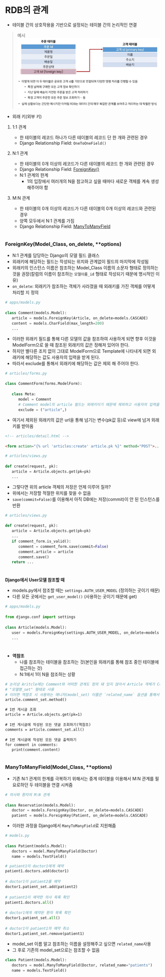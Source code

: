 # RDB의 관계

- 테이블 간의 상호작용을 기반으로 설정되는 테이블 간의 논리적인 연결

> 예시
> ![example](./img/relationship_example.png)

- 외래 키(외부 키)

1. 1:1 관계

   - 한 테이블의 레코드 하나가 다른 테이블의 레코드 단 한 개와 관련된 경우
   - Django Relationship Field: `OneToOneField()`

2. N:1 관계

   - 한 테이블의 0개 이상의 레코드가 다른 테이블의 레코드 한 개와 관련된 경우
   - Django Relationship Field: [ForeignKey()](#foreignkeymodel_class-on_delete-options)
   - N:1 관계의 한계
     - 1의 입장에서 여러개의 N을 참고하고 싶을 때마다 새로운 객체를 계속 생성해주어야 함

3. M:N 관계

   - 한 테이블의 0개 이상의 레코드가 다른 테이블의 0개 이상의 레코드와 관련된 경우
   - 양쪽 모두에서 N:1 관계를 가짐
   - Django Relationship Field: [ManyToManyField](#manytomanyfieldmodel_class-options)

#

### ForeignKey(Model_Class, on_delete, \*\*options)

- N:1 관계를 담당하는 Django의 모델 필드 클래스
- 외래키에 해당하는 필드는 작성되는 위치와 관계없이 필드의 마지막에 작성됨
- 외래키의 인스턴스 이름은 참조하는 Model_Class 이름의 소문자 형태로 정의하는 것을 권장(칼럼의 이름이 참조하는 `모델이름_id` 형태로 작성되기 때문에 명시적인 이유)
- `on_delete`: 외래키가 참조하는 객체가 사라졌을 때 외래키를 가진 객체를 어떻게 처리할 지 정의

```python
# apps/models.py

class Comment(models.Model):
   article = models.ForeignKey(Article, on_delete=models.CASCADE)
   content = models.CharField(max_length=200)
   ...
```

- 이러한 외래키 필드를 통해 다른 모델의 값을 참조하여 사용하게 되면 향후 이것을 ModelForm으로 쓸 때 참조된 외래키의 값은 정해져 있어야 한다.
- 하지만 별다른 조치 없이 그대로 ModelForm으로 Template에 나타내게 되면 외래키에 해당하는 값도 사용자의 입력을 받게 된다.
- 따라서 exclude를 통해서 외래키에 해당하는 값은 제외 해 주어야 한다.

```python
# articles/forms.py

class CommentForm(forms.ModelForm):

   class Meta:
      model = Comment
      # Comment model의 article 필드는 외래키이기 때문에 제외하고 사용자의 입력을 받음
      exclude = ("article",)
```

- 여기서 제외된 외래키의 값은 url을 통해 넘기는 변수(pk값 등)로 view에 넘겨 외래키를 받아옴

```html
<!-- articles/detail.html -->

<form action="{% url 'articles:create' article.pk %}" method="POST">...</form>
```

```python
# articles/views.py

def create(request, pk):
   article = Article.objects.get(pk=pk)
   ...
```

- 그렇다면 위의 article 객체의 저장은 언제 이루어 질까?
- 위에서는 저장할 적절한 위치를 찾을 수 없음
- `save(commit=False)`를 이용해서 아직 DB에는 저장(commit)이 안 된 인스턴스를 반환

```python
# articles/views.py

def create(request, pk):
   article = Article.objects.get(pk=pk)
   ...
   if comment_form.is_valid():
      comment = comment_form.save(commit=False)
      comment.article = article
      comment.save()
   return ...
```

#

**Django에서 User모델 참조할 때**

- models.py에서 참조할 때는 `settings.AUTH_USER_MODEL` (정의하는 곳이기 때문)
- 다른 모든 곳에서는 `get_user_model()` (사용하는 곳이기 때문에 get)

```python
# apps/models.py

from django.conf import settings

class Article(models.Model):
   user = models.ForeignKey(settings.AUTH_USER_MODEL, on_delete=models.CASCADE)
   ...
```

#

- **역참조**
  - 나를 참조하는 테이블을 참조하는 것(본인을 외래키를 통해 참조 중인 테이블에 접근하는 것)
  - N:1에서 1이 N을 참조하는 상황

```python
# 논리상 Aritcle에는 Comment와 어떠한 관계도 정의 돼 있지 않아서 Article 객체가 Comment를 참조할 수 없지만 아래의 형태로 comment 객체를 참조 가능
# "모델명_set" 형태로 사용
# 이러한 역참조 시 사용하는 매니저(model_set) 이름은 `related_name` 옵션을 통해서 변경할 수도 있음
article.comment_set.method()
```

```shell_plus
# 1번 게시글 조회
article = Article.objects.get(pk=1)

# 1번 게시글에 작성된 모든 댓글 조회하기(역참조)
comments = article.comment_set.all()

# 1번 게시글에 작성된 모든 댓글 출력하기
for comment in comments:
   print(comment.content)
```

#

### ManyToManyField(Model_Class, \*\*options)

- 기존 N:1 관계의 한계를 극복하기 위해서는 중계 테이블을 이용해서 M:N 관계를 필요로하던 두 테이블을 연결 시켜줌

```python
# 의사와 환자의 M:N 관계

class Reservation(models.Model):
   doctor = models.ForeignKey(Doctor, on_delete=models.CASCADE)
   patient = models.ForeignKey(Patient, on_delete=models.CASCADE)
```

- 이러한 과정을 Django에서 `ManyToManyField`로 지원해줌

```python
# models.py

class Patient(models.Model):
   doctors = model.ManyToManyField(Doctor)
   name = models.TextField()
```

```python
# patient1이 doctor1에게 예약
patient1.doctors.add(doctor1)

# doctor1이 patient2를 예약
doctor1.patient_set.add(patient2)

# patient1이 예약한 의사 목록 확인
patient1.doctors.all()

# doctor1에게 예약된 환자 목록 확인
doctor1.patient_set.all()

# doctor1이 patient1의 예약 취소
doctor1.patient_set.remove(patient1)
```

- model_set 이름 말고 참조하는 이름을 설정해주고 싶으면 `related_name`사용
- 그 후로 기존의 model_set으로는 참조할 수 없음

```python
class Patient(models.Model):
   doctors = model.ManyToManyField(Doctor, related_name="patients")
   name = models.TextField()
```
